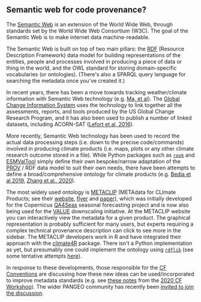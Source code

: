 ## Semantic web for code provenance?

The [Semantic Web](https://en.wikipedia.org/wiki/Semantic_Web) is an extension of the World Wide Web,
through standards set by the World Wide Web Consortium (W3C).
The goal of the Semantic Web is to make internet data machine-readable. 

The Semantic Web is built on top of two main pillars:
the [RDF](https://www.w3.org/TR/2004/REC-rdf-primer-20040210/) (Resource Description Framework) data model
for building representations of the entities, people and processes
involved in producing a piece of data or thing in the world,
and the OWL standard for storing domain-specific vocabularies (or ontologies). 
(There's also a SPARQL query language for searching the metadata once you've created it.)

In recent years, there has been a move towards tracking weather/climate information
with Semantic Web technology (e.g. [Ma, et al](https://www.nature.com/articles/nclimate2141)).
The [Global Change Information System](https://data.globalchange.gov/) uses the technology to link together
all the assessments, reports, and tools produced by the US Global Change Research Program,
and it has also been used to publish a number of linked datasets, including ACORN-SAT
([Lefort et al, 2016](http://www.semantic-web-journal.net/content/acorn-sat-linked-climate-dataset-0)). 

More recently,
Semantic Web technology has been used to record the actual data processing steps
(i.e. down to the precise code/commands)
involved in producing climate products (i.e. maps, plots or any other climate research outcome stored in a file).
While Python packages such as [`rook`](https://rook-wps.readthedocs.io/en/latest/prov.html) and
[ESMValTool](https://docs.esmvaltool.org/en/latest/community/diagnostic.html#recording-provenance)
simply define their own bespoke/narrow adaptation of the [PROV](https://www.w3.org/TR/prov-primer/) / RDF
data model to suit their own needs,
there have been attempts to define a broad/comprehensive ontology for climate products
(e.g. [Bedia et al 2019](https://www.sciencedirect.com/science/article/pii/S1364815218305036),
[Zhang et al., 2020](https://www.sciencedirect.com/science/article/pii/S0098300419306120)).

The most widely used ontology is [METACLIP](http://metaclip.org/)
(METAdata for CLImate Products; see their
[website](http://www.metaclip.org/), 
[flyer](https://predictia.es/en/news/metaclip-climate-metadata-provenance) and
[paper](https://www.sciencedirect.com/science/article/pii/S1364815218305036)),
which was initially developed for the Copernicus
[QA4Seas](https://climate.copernicus.eu/quality-assurance-multi-model-seasonal-forecast-products)
seasonal forecasting project and is now also being used for the
[VALUE](http://www.value-cost.eu/) downscaling initiative.
At the METACLIP website you can interactively view the metadata for a given product.
The graphical representation is probably sufficient for many users,
but experts requiring a complex technical provenance description
can click to see more in the sidebar.
The METACLIP developers work in R
and have integrated their approach with the [climate4R](https://github.com/SantanderMetGroup/climate4R) package.
There isn't a Python implementation as yet,
but presumably one could implement the ontology using [`rdflib`](https://rdflib.readthedocs.io/en/stable/)
(see some tentative attempts [here](https://github.com/ClimResAus/code-roadmap/blob/main/metaclip.ipynb)).

In response to these developments,
those responsible for the [CF Conventions](http://cfconventions.org/index.html)
are discussing how these new ideas can be used/incorporated to improve metadata standards
(e.g. see [these notes](http://cfconventions.org/Meetings/2020-workshop/Metadata-handling-provenance-discussion-notes.pdf)
from the [2020 CF Workshop](http://cfconventions.org/Meetings/2020-workshop/Metadata-handling-provenance-discussion-notes.pdf)).
The wider PANGEO community has recently been
[invited to join the discussion](https://discourse.pangeo.io/t/tracking-provenance-in-xarray/1510).

